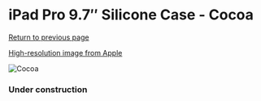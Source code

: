 # iPad Pro 9.7″ Silicone Case - Cocoa

[Return to previous page](/ipad_pro97)

[High-resolution image from Apple](https://store.storeimages.cdn-apple.com/8756/as-images.apple.com/is/MNN82?wid=4500&hei=4500&fmt=png)

<div style="width: 384px"><img src="/everyphone/MNN82.png" alt="Cocoa"></div>

### Under construction
